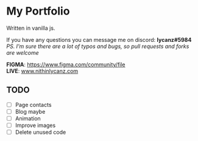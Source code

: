 # My Portfolio #
Written in vanilla js.

If you have any questions you can message me on discord: **lycanz#5984**  
*PS. I'm sure there are a lot of typos and bugs, so pull requests and forks are welcome*  

**FIGMA**: https://www.figma.com/community/file  
**LIVE**: www.nithinlycanz.com

## TODO ##
- [ ] Page contacts
- [ ] Blog maybe
- [ ] Animation
- [ ] Improve images
- [ ] Delete unused code
